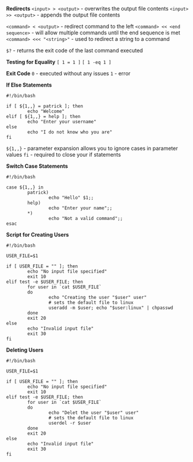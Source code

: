 **Redirects**
`<input> > <output>` - overwrites the output file contents
`<input> >> <output>` - appends the output file contents

`<command> < <output>` - redirect command to the left
`<command> << <end sequence>` - will allow multiple commands until the end sequence is met
`<command> <<< "<string>"` - used to redirect a string to a command

`$?` - returns the exit code of the last command executed

**Testing for Equality**
`[ 1 = 1 ]`
`[ 1 -eq 1 ]`

**Exit Code**
`0` - executed without any issues
`1` - error

**If Else Statements**
```
#!/bin/bash

if [ ${1,,} = patrick ]; then
        echo "Welcome"
elif [ ${1,,} = help ]; then
        echo "Enter your username"
else
        echo "I do not know who you are"
fi
```

`${1,,}` - parameter expansion allows you to ignore cases in parameter values
`fi` - required to close your if statements

**Switch Case Statements**
```
#!/bin/bash

case ${1,,} in
        patrick)
                echo "Hello" $1;;
        help)
                echo "Enter your name";;
        *)
                echo "Not a valid command";;
esac
```

**Script for Creating Users**
```
#!/bin/bash

USER_FILE=$1

if [ USER_FILE = "" ]; then
        echo "No input file specified"
        exit 10
elif test -e $USER_FILE; then
        for user in `cat $USER_FILE`
        do
                echo "Creating the user "$user" user"
                # sets the default file to linux
                useradd -m $user; echo "$user:linux" | chpasswd
        done
        exit 20
else
        echo "Invalid input file"
        exit 30
fi
```

**Deleting Users**
```
#!/bin/bash

USER_FILE=$1

if [ USER_FILE = "" ]; then
        echo "No input file specified"
        exit 10
elif test -e $USER_FILE; then
        for user in `cat $USER_FILE`
        do
                echo "Delet the user "$user" user"
                # sets the default file to linux
                userdel -r $user
        done
        exit 20
else
        echo "Invalid input file"
        exit 30
fi
```